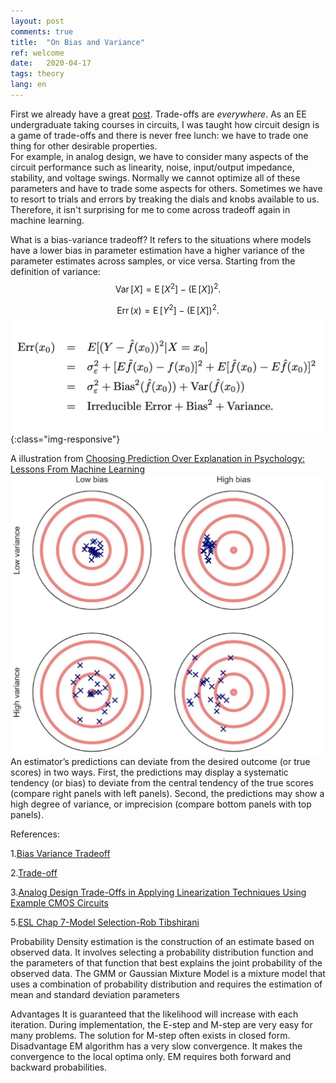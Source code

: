 ```yaml
---
layout: post
comments: true
title:  "On Bias and Variance"
ref: welcome
date:   2020-04-17
tags: theory
lang: en
---
```


First we already have a great [post][ref-4].
Trade-offs are _everywhere_. As an EE undergraduate taking courses in circuits, I was taught how circuit design is a game of trade-offs and there is never free lunch: we have to trade one thing for other desirable properties.    
For example, in analog design, we have to consider many aspects of the circuit performance such as linearity, noise, input/output impedance, stability, and voltage swings. Normally we cannot optimize all of these parameters and have to trade some aspects for others. Sometimes we have to resort to trials and errors by treaking the dials and knobs available to us.
Therefore, it isn't surprising for me to come across tradeoff again in machine learning.

What is a bias-variance tradeoff?
It refers to the situations where models have a lower bias in parameter estimation have a higher variance of the parameter estimates across samples, or vice versa.
Starting from the definition of variance:
$${ \operatorname {Var} [X]=\operatorname {E} [X^{2}]-{\Big (}\operatorname {E} [X]{\Big )}^{2}.}$$

$${ \operatorname {Err} (x)=\operatorname {E} [Y^{2}]-{\Big (}\operatorname {E} [X]{\Big )}^{2}.}$$
![Bias Variance Decomposition](/jupyternb/image/decomposition.png){:class="img-responsive"}

A illustration from [Choosing Prediction Over Explanation in Psychology: Lessons From Machine Learning][ref-6]
![Prediction](/jupyternb/image/bias-variance.png)
An estimator’s predictions can deviate from the desired outcome (or true scores) in two ways.
First, the predictions may display a systematic tendency (or bias) to deviate from the central tendency of
the true scores (compare right panels with left panels). Second, the predictions may show a high degree
of variance, or imprecision (compare bottom panels with top panels). 


References:

1.[Bias Variance Tradeoff][ref-1]

2.[Trade-off][ref-2]

3.[Analog Design Trade-Offs in Applying Linearization Techniques Using Example CMOS Circuits][ref-3]

5.[ESL Chap 7-Model Selection-Rob Tibshirani][ref-5]

[ref-1]:https://en.wikipedia.org/wiki/Bias%E2%80%93variance_tradeoff
[ref-2]:https://en.wikipedia.org/wiki/Trade-off
[ref-3]:https://www.allaboutcircuits.com/technical-articles/analog-design-trade-offs-in-applying-linearization-techniques-CMOS-circuits/
[ref-4]:http://scott.fortmann-roe.com/docs/BiasVariance.html
[ref-5]:http://statweb.stanford.edu/~tibs/stat315a/LECTURES/chap7.pdf
[ref-6]:http://jakewestfall.org/publications/Yarkoni_Westfall_choosing_prediction.pdf

Probability Density estimation is the construction of an estimate based on observed data. It involves selecting a probability distribution function and the parameters of that function that best explains the joint probability of the observed data.
The GMM or Gaussian Mixture Model is a mixture model that uses a combination of probability distribution and requires the estimation of mean and standard deviation parameters 

Advantages
It is guaranteed that the likelihood will increase with each iteration.
During implementation, the E-step and M-step are very easy for many problems.
The solution for M-step often exists in closed form.
Disadvantage
EM algorithm has a very slow convergence.
It makes the convergence to the local optima only.
EM requires both forward and backward probabilities.